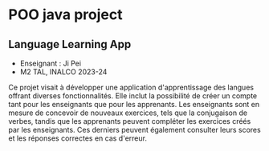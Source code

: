 # POO java project
## Language Learning App

- Enseignant : Ji Pei
- M2 TAL, INALCO 2023-24

Ce projet visait à développer une application d'apprentissage des langues offrant diverses fonctionnalités. Elle inclut la possibilité de créer un compte tant pour les enseignants que pour les apprenants. Les enseignants sont en mesure de concevoir de nouveaux exercices, tels que la conjugaison de verbes, tandis que les apprenants peuvent compléter les exercices créés par les enseignants. Ces derniers peuvent également consulter leurs scores et les réponses correctes en cas d'erreur.
